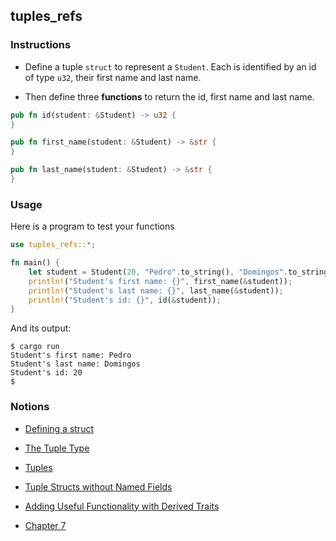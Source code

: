 ## tuples_refs

### Instructions

- Define a tuple `struct` to represent a `Student`. Each is identified by an id of type `u32`, their first name and last name.

- Then define three **functions** to return the id, first name and last name.

```rust
pub fn id(student: &Student) -> u32 {
}

pub fn first_name(student: &Student) -> &str {
}

pub fn last_name(student: &Student) -> &str {
}
```

### Usage

Here is a program to test your functions

```rust
use tuples_refs::*;

fn main() {
    let student = Student(20, "Pedro".to_string(), "Domingos".to_string());
    println!("Student's first name: {}", first_name(&student));
    println!("Student's last name: {}", last_name(&student));
    println!("Student's id: {}", id(&student));
}
```

And its output:

```console
$ cargo run
Student's first name: Pedro
Student's last name: Domingos
Student's id: 20
$
```

### Notions

- [Defining a struct](https://doc.rust-lang.org/stable/book/ch05-01-defining-structs.html)

- [The Tuple Type](https://doc.rust-lang.org/stable/book/ch03-02-data-types.html#the-tuple-type)

- [Tuples](https://doc.rust-lang.org/rust-by-example/primitives/tuples.html)

- [Tuple Structs without Named Fields](https://doc.rust-lang.org/stable/book/ch05-01-defining-structs.html#using-tuple-structs-without-named-fields-to-create-different-types)

- [Adding Useful Functionality with Derived Traits](https://doc.rust-lang.org/stable/book/ch05-02-example-structs.html?#adding-useful-functionality-with-derived-traits)

- [Chapter 7](https://doc.rust-lang.org/stable/book/ch07-03-paths-for-referring-to-an-item-in-the-module-tree.html)
